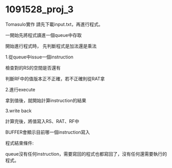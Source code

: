 # 1091528_proj_3
Tomasulo實作
請先下載input.txt，再進行程式。

一開始先將程式讀進一個queue中存取

開始進行程式時，
先判斷程式是加法還是乘法

1.從queue中issue一個instruction

檢查對的RS的空間是否還有

判斷RF中的值版本正不正確，若不正確則從RAT拿

2.進行execute

拿到值後，就開始計算instruction的結果

3.write back

計算完後，將值寫入RS、RAT、RF中

BUFFER會顯示目前哪一個instruction寫入

程式結束條件:

queue沒有任何instruction，需要寫回的程式也都寫回了，沒有任何還需要執行的程式。
